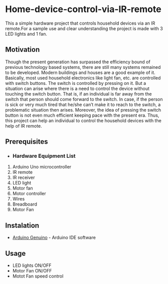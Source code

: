 # Home-device-control-via-IR-remote

This a simple hardware project that controls household devices via an IR remote.For a sample use and clear understanding the project is made with 3 LED lights and 1 fan.

 ## Motivation
Though the present generation has surpassed the efficiency bound of previous technology based systems, there are still many systems remained to be developed. Modern buildings and houses are a good example of it. Basically, most used household electronics like light fan, etc. are controlled with switch buttons. The switch is controlled by pressing on it. But a situation can arise where there is a need to control the device without touching the switch button. That is, if an individual is far away from the switch that person should come forward to the switch. In case, if the person is sick or very much tired that he/she can’t make it to reach to the switch, a problematic situation then arises. Moreover, the idea of pressing the switch button is not even much efficient keeping pace with the present era. Thus, this project can help an individual to control the household devices with the help of IR remote.  

 ## Prerequisites
 
* ### Hardware Equipment List

 1.	Arduino Uno microcontroller
 2.	IR remote
 3.	IR receiver 
 4.	LED light
 5.	Motor fan
 6.	Motor controller
 7.	Wires
 8.	Breadboard 
 9.	Motor Fan


## Instalation

* [Arduino Genuino](https://www.arduino.cc/en/main/software) - Arduino IDE software 

## Usage

* LED lights ON/OFF
* Motor Fan ON/OFF
* Motot Fan speed control

